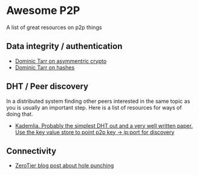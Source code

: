 # Awesome P2P

A list of great resources on p2p things

## Data integrity / authentication

* [Dominic Tarr on asymmentric crypto](http://dominictarr.com/post/106497926352/asymmetric-cryptography-works-like-magic)
* [Dominic Tarr on hashes](http://dominictarr.com/post/154769946347/fairly-tale-cryptography-2-hashes)

## DHT / Peer discovery

In a distributed system finding other peers interested in the same topic as you is usually an important step. Here is a list of resources for ways of doing that.

* [Kademlia. Probably the simplest DHT out and a very well written paper. Use the key value store to point p2p key -> ip:port for discovery](https://pdos.csail.mit.edu/~petar/papers/maymounkov-kademlia-lncs.pdf)

## Connectivity

* [ZeroTier blog post about hole punching](https://www.zerotier.com/blog/?p=226)
